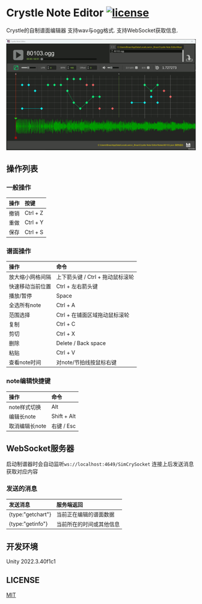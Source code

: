 # Crystle Note Editor [![license](https://img.shields.io/badge/license-MIT-green.svg?style=flat-square)](https://github.com/Bnao-zh/CrystleNoteEditor/blob/main/LICENSE) 

Crystle的自制谱面编辑器
支持wav与ogg格式.
支持WebSocket获取信息.

![screenshot2](https://github.com/Bnao-zh/CrystleNoteEditor/blob/main/screenshot2.png?raw=true)


## 操作列表

### 一般操作

| 操作  | 按键       |
|:--- |:-------- |
| 撤销  | Ctrl + Z |
| 重做  | Ctrl + Y |
| 保存  | Ctrl + S |

### 谱面操作

| 操作       | 命令                    |
|:-------- |:--------------------- |
| 放大缩小网格间隔 | 上下箭头键 / Ctrl + 拖动鼠标滚轮 |
| 快速移动当前位置 | Ctrl + 左右箭头键          |
| 播放/暂停    | Space                 |
| 全选所有note | Ctrl + A              |
| 范围选择     | Ctrl + 在铺面区域拖动鼠标滚轮    |
| 复制       | Ctrl + C              |
| 剪切       | Ctrl + X              |
| 删除       | Delete / Back space   |
| 粘贴       | Ctrl + V              |
| 查看note时间 | 对note/节拍线按鼠标右键        |

### note编辑快捷键

| 操作        | 命令          |
|:--------- |:----------- |
| note样式切换  | Alt         |
| 编辑长note   | Shift + Alt |
| 取消编辑长note | 右键 / Esc    |

## WebSocket服务器
启动制谱器时会自动监听`ws://localhost:4649/SimCrySocket`
连接上后发送消息获取对应内容

### 发送的消息

| 发送消息        | 服务端返回       |
|:--------- |:----------- |
| {type:"getchart"}  | 当前正在编辑的谱面数据  |
| {type:"getinfo"}   | 当前所在的时间或其他信息 |

## 开发环境

Unity 2022.3.40f1c1

## LICENSE

[MIT](https://github.com/Bnao-zh/CrystleNoteEditor/blob/main/LICENSE)
